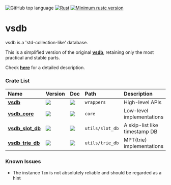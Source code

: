 ![GitHub top language](https://img.shields.io/github/languages/top/rust-util-collections/vsdb)
[![Rust](https://github.com/rust-util-collections/vsdb/actions/workflows/rust.yml/badge.svg)](https://github.com/rust-util-collections/vsdb/actions/workflows/rust.yml)
[![Minimum rustc version](https://img.shields.io/badge/rustc-1.81+-lightgray.svg)](https://github.com/rust-random/rand#rust-version-requirements)

# vsdb

vsdb is a 'std-collection-like' database.

This is a simplified version of the original [**vsdb**](https://crates.io/crates/vsdb/0.70.0), retaining only the most practical and stable parts.

Check [**here**](wrappers/README.md) for a detailed description.

### Crate List

|Name|Version|Doc|Path|Description|
|:-|:-|:-|:-|:-|
|[**vsdb**](wrappers)|[![](https://img.shields.io/crates/v/vsdb.svg)](https://crates.io/crates/vsdb)|[![](https://img.shields.io/badge/api-rustdoc-blue.svg)](https://docs.rs/vsdb)|`wrappers`|High-level APIs|
|[**vsdb_core**](core)|[![](https://img.shields.io/crates/v/vsdb_core.svg)](https://crates.io/crates/vsdb_core)|[![](https://img.shields.io/badge/api-rustdoc-blue.svg)](https://docs.rs/vsdb_core)|`core`|Low-level implementations|
|[**vsdb_slot_db**](utils/slot_db)|[![](https://img.shields.io/crates/v/vsdb_slot_db.svg)](https://crates.io/crates/vsdb_slot_db)|[![](https://img.shields.io/badge/api-rustdoc-blue.svg)](https://docs.rs/vsdb_slot_db)|`utils/slot_db`|A skip-list like timestamp DB|
|[**vsdb_trie_db**](utils/trie_db)|[![](https://img.shields.io/crates/v/vsdb_trie_db.svg)](https://crates.io/crates/vsdb_trie_db)|[![](https://img.shields.io/badge/api-rustdoc-blue.svg)](https://docs.rs/vsdb_trie_db)|`utils/trie_db`|MPT(trie) implementations|

### Known Issues

- The instance `len` is not absolutely reliable and should be regarded as a hint
